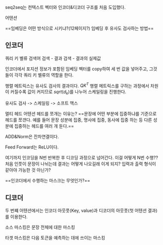 
seq2seq는 컨텍스트 벡터와 인코더&디코더 구조를 처음 도입했다.

어텐션

==임베딩은 어떤 방식으로 시키냐?(12페이지?)
임베딩 후 유사도 검사하는 방법==


## 인코더
쿼리 키 벨류
검색어 검색 - 결과 검색 - 결과의 실제값

인코더에서 포지션 정보가 포함된 임베딩 벡터를 copy하여 세 번 값을 넣어주고, 그것들이 각각 쿼리 키 벨류의 역할을 한다.

행렬 메트릭스는 유사도 검사의 결과이다.
$QK^T$
	행렬 메트릭스를 구하는 과정에서 차원이 커질수록 값이 커지므로 $sqrt(d_k)$를 나누어 스케일링을 진행한다.

유사도 검사 -> 스케일링 -> 소프트 맥스

멀티 헤드 어텐션
	헤드를 쪼개는 이유는?
		==문장에 어떤 부분에 집중하냐를 기준으로 헤드를 쪼갠다.
		예를 들어 문장 성분에 집중, 명사에 집중, 동사에 집중 하는 등 다른 성분에 집중하는 헤드를 여러 개 둔다.==

ADD&Norm은 잔차연결이다.

Feed Forward는 ReLU이다.

여기까지 인코딩을 N번 반복한 후 디코딩 과정으로 넘어간다.
이걸 어떻게 N번 수행?? 
처음 인풋이 문장이 나뉘는데 결과는 어떻게 나오길래 이게 되지?
	입력과 출력 형식이 같아야 가능한 것 아닌가?

==인코더에서 수행하는 마스크는 무엇인가?==


## 디코더
두 번쨰 어텐션에서는 인코더 아웃풋(Key, value)과 디코더의 아웃풋(첫 어텐션 결과)를 이용한다.


소스 마스킹은 문장 전체에 대한 마스킹

타겟 마스킹은 다음 토큰을 예측하는 데에 쓰이는 마스킹
